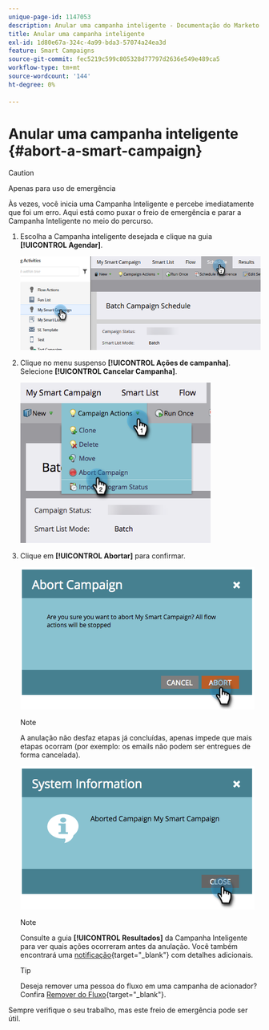 ```yaml
---
unique-page-id: 1147053
description: Anular uma campanha inteligente - Documentação do Marketo - Documentação do produto
title: Anular uma campanha inteligente
exl-id: 1d80e67a-324c-4a99-bda3-57074a24ea3d
feature: Smart Campaigns
source-git-commit: fec5219c599c805328d77797d2636e549e489ca5
workflow-type: tm+mt
source-wordcount: '144'
ht-degree: 0%

---
```


# Anular uma campanha inteligente {#abort-a-smart-campaign}

>[!CAUTION]
>
>Apenas para uso de emergência

Às vezes, você inicia uma Campanha Inteligente e percebe imediatamente que foi um erro. Aqui está como puxar o freio de emergência e parar a Campanha Inteligente no meio do percurso.

1. Escolha a Campanha inteligente desejada e clique na guia **[!UICONTROL Agendar]**.

   ![](assets/abort-a-smart-campaign-1.png)

1. Clique no menu suspenso **[!UICONTROL Ações de campanha]**. Selecione **[!UICONTROL Cancelar Campanha]**.

   ![](assets/abort-a-smart-campaign-2.png)

1. Clique em **[!UICONTROL Abortar]** para confirmar.

   ![](assets/abort-a-smart-campaign-3.png)

   >[!NOTE]
   >
   >A anulação não desfaz etapas já concluídas, apenas impede que mais etapas ocorram (por exemplo: os emails não podem ser entregues de forma cancelada).

   ![](assets/abort-a-smart-campaign-4.png)

   >[!NOTE]
   >
   >Consulte a guia **[!UICONTROL Resultados]** da Campanha Inteligente para ver quais ações ocorreram antes da anulação. Você também encontrará uma [notificação](/help/marketo/product-docs/core-marketo-concepts/miscellaneous/understanding-notifications.md){target="_blank"} com detalhes adicionais.

   >[!TIP]
   >
   >Deseja remover uma pessoa do fluxo em uma campanha de acionador? Confira [Remover do Fluxo](/help/marketo/product-docs/core-marketo-concepts/smart-campaigns/flow-actions/remove-from-flow.md){target="_blank"}.

Sempre verifique o seu trabalho, mas este freio de emergência pode ser útil.
